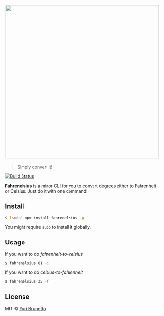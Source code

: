 <h1 align="center">
 <img width="500" src="https://i.imgur.com/c6iC3Yf.png">
</h1>

> Simply convert it!

[![Build Status](https://travis-ci.org/YuriBrunetto/fahrenelsius.svg?branch=master)](https://travis-ci.org/YuriBrunetto/fahrenelsius)

**Fahrenelsius** is a minor CLI for you to convert degrees either to Fahrenheit or Celsius. Just do it with one command!

## Install
```bash
$ [sudo] npm install fahrenelsius -g
```
You might require `sudo` to install it globally.

## Usage
If you want to do *fahrenheit-to-celsius*
```bash
$ fahrenelsius 81 -c 
```

If you want to do *celsius-to-fahrenheit*
```bash
$ fahrenelsius 35 -f 
```

## License
MIT &copy; [Yuri Brunetto](https://ybrntt.com.br)
